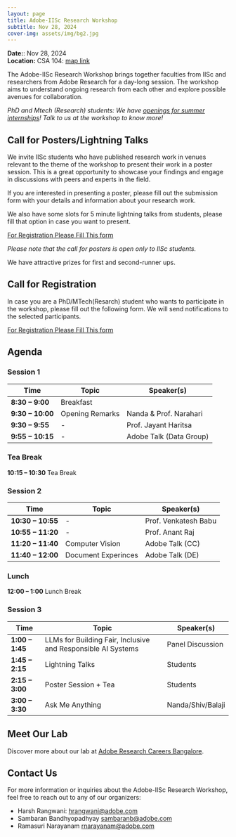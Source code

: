 ```yaml
---
layout: page
title: Adobe-IISc Research Workshop
subtitle: Nov 28, 2024
cover-img: assets/img/bg2.jpg
---
```


**Date:**: Nov 28, 2024  
**Location:** CSA 104: [map link](https://www.google.com/maps/dir//csa+iisc/data=!4m6!4m5!1m1!4e2!1m2!1m1!1s0x3bae17d3b5a43863:0xe4240a4d6bc7a0da?sa=X&ved=1t:3061&ictx=111)

The Adobe-IISc Research Workshop brings together faculties from IISc and researchers from Adobe Research for a day-long session. The workshop aims to understand ongoing research from each other and explore possible avenues for collaboration.

_PhD and Mtech (Research) students: We have [openings for summer internships]()! Talk to us at the workshop to know more!_

## Call for Posters/Lightning Talks

We invite IISc students who have published research work in venues relevant to the theme of the workshop to present their work in a poster session. This is a great opportunity to showcase your findings and engage in discussions with peers and experts in the field.

If you are interested in presenting a poster, please fill out the submission form with your details and information about your research work.

We also have some slots for 5 minute lightning talks from students, please fill that option in case you want to present.

[For Registration Please Fill This form](https://forms.office.com/Pages/ResponsePage.aspx?id=l80Vb6f240Gyxa1Bk5dkdo5tvGoZ4OFLnHETYHkpxOFUQ0NDNjBSMFg1UzBES0c3NjVUR0FRVlpWMi4u)

*Please note that the call for posters is open only to IISc students.*

We have attractive prizes for first and second-runner ups.

## Call for Registration

In case you are a PhD/MTech(Resarch) student who wants to participate in the workshop, please fill out the following form. We will send notifications to the selected participants.


[For Registration Please Fill This form](https://forms.office.com/Pages/ResponsePage.aspx?id=l80Vb6f240Gyxa1Bk5dkdo5tvGoZ4OFLnHETYHkpxOFUQ0NDNjBSMFg1UzBES0c3NjVUR0FRVlpWMi4u)
## Agenda

### Session 1

| Time            | Topic                            | Speaker(s)                           |
|-----------------|----------------------------------|--------------------------------------|
| **8:30 – 9:00**| Breakfast                         |                                      |
| **9:30 – 10:00**| Opening Remarks                  | Nanda & Prof. Narahari               |
| **9:30 –  9:55**| -                                | Prof. Jayant Haritsa                  |
| **9:55 – 10:15**| -                               | Adobe Talk (Data Group)                |

### Tea Break

**10:15 – 10:30** Tea Break


### Session 2

| Time            | Topic                            | Speaker(s)                           |
|-----------------|----------------------------------|--------------------------------------| 
| **10:30 – 10:55**|   -                             | Prof. Venkatesh Babu            |
| **10:55 – 11:20**|   -                             | Prof. Anant Raj            |
| **11:20 – 11:40**| Computer Vision                 | Adobe Talk (CC)                       |
| **11:40 – 12:00**| Document Experinces             | Adobe Talk (DE)                       |


### Lunch

**12:00 – 1:00** Lunch Break


### Session 3

| Time            | Topic                            | Speaker(s)                           |
|-----------------|----------------------------------|--------------------------------------|
| **1:00 – 1:45**| LLMs for Building Fair, Inclusive and Responsible AI Systems                              | Panel Discussion        |
| **1:45 – 2:15**| Lightning Talks | Students             |
| **2:15 – 3:00**| Poster Session + Tea    | Students                 |
| **3:00 – 3:30**| Ask Me Anything                | Nanda/Shiv/Balaji                       |





## Meet Our Lab
Discover more about our lab at [Adobe Research Careers Bangalore](https://research.adobe.com/careers/bangalore/).

## Contact Us
For more information or inquiries about the Adobe-IISc Research Workshop, feel free to reach out to any of our organizers:

- Harsh Rangwani: [hrangwani@adobe.com](mailto:hrangwani@adobe,com)
- Sambaran Bandhyopadhyay [sambaranb@adobe.com](mailto:sambaranb@adobe.com)
- Ramasuri Narayanam [rnarayanam@adobe.com](rnarayanam@adobe.com)


